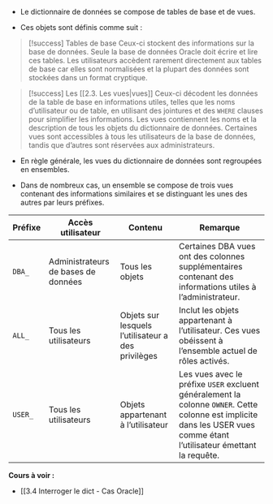 - Le dictionnaire de données se compose de tables de base et de vues.
  
- Ces objets sont définis comme suit :
  
>[!success] Tables de base
> Ceux-ci stockent des informations sur la base de données. Seule la base de données Oracle doit écrire et lire ces tables. Les utilisateurs accèdent rarement directement aux tables de base car elles sont normalisées et la plupart des données sont stockées dans un format cryptique.

>[!success] Les [[2.3. Les vues|vues]] 
> Ceux-ci décodent les données de la table de base en informations utiles, telles que les noms d’utilisateur ou de table, en utilisant des jointures et des `WHERE` clauses pour simplifier les informations. Les vues contiennent les noms et la description de tous les objets du dictionnaire de données. Certaines vues sont accessibles à tous les utilisateurs de la base de données, tandis que d’autres sont réservées aux administrateurs.

- En règle générale, les vues du dictionnaire de données sont regroupées en ensembles.
  
- Dans de nombreux cas, un ensemble se compose de trois vues contenant des informations similaires et se distinguant les unes des autres par leurs préfixes.

| Préfixe | Accès utilisateur                    | Contenu                                                                                                                                                               | Remarque                                                                                                                                                                  |
| ------- | ------------------------------------ | --------------------------------------------------------------------------------------------------------------------------------------------------------------------- | ------------------------------------------------------------------------------------------------------------------------------------------------------------------------- |
| `DBA_`    | Administrateurs de bases de données | Tous les objets                                                                                                                                                       | Certaines DBA vues ont des colonnes supplémentaires contenant des informations utiles à l’administrateur.                                                               |
| `ALL_`    | Tous les utilisateurs                | Objets sur lesquels l’utilisateur a des privilèges |    Inclut les objets appartenant à l’utilisateur. Ces vues obéissent à l’ensemble actuel de rôles activés. |                                                                                                                                                                           |
| `USER_`   | Tous les utilisateurs                | Objets appartenant à l’utilisateur                                                                                                                                   | Les vues avec le préfixe `USER` excluent généralement la colonne `OWNER`. Cette colonne est implicite dans les USER vues comme étant l’utilisateur émettant la requête. | 


**Cours à voir :**
- [[3.4 Interroger le dict - Cas Oracle]]